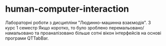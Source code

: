 # human-computer-interaction
Лабораторні роботи з дисципліни "Людинно-машинна взаємодія". 3 курс 1 семестр
Якщо коротко, то було зроблено перемальовано/намальовано та проаналізовано більше сотні вікон інтерфейсів на основі програми QTTabBar.
